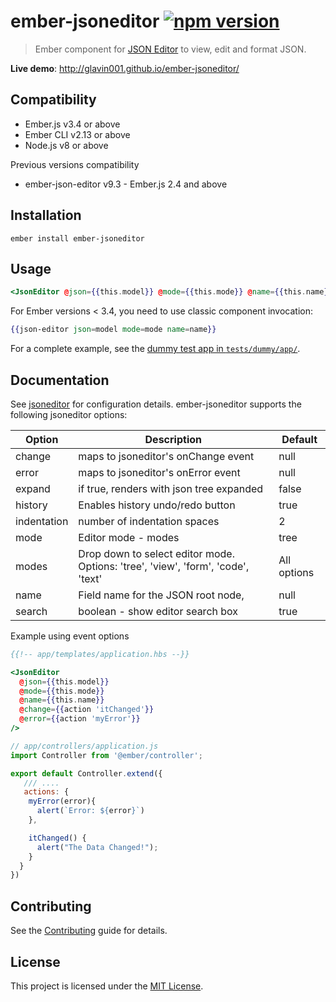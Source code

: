 ember-jsoneditor [![npm version](https://badge.fury.io/js/ember-jsoneditor.svg)](http://badge.fury.io/js/ember-jsoneditor)
==============================================================================



> Ember component for [JSON Editor](https://github.com/josdejong/jsoneditor/) to view, edit and format JSON.

**Live demo**: http://glavin001.github.io/ember-jsoneditor/


Compatibility
------------------------------------------------------------------------------

* Ember.js v3.4 or above
* Ember CLI v2.13 or above
* Node.js v8 or above

Previous versions compatibility
* ember-json-editor v9.3 - Ember.js 2.4 and above

Installation
------------------------------------------------------------------------------

```
ember install ember-jsoneditor
```


Usage
------------------------------------------------------------------------------

```handlebars
<JsonEditor @json={{this.model}} @mode={{this.mode}} @name={{this.name}} />
```

For Ember versions < 3.4, you need to use classic component invocation:

```handlebars
{{json-editor json=model mode=mode name=name}}
```

For a complete example, see the [dummy test app in `tests/dummy/app/`](https://github.com/Glavin001/ember-jsoneditor/tree/master/tests/dummy/app).

## Documentation

See [jsoneditor](https://github.com/josdejong/jsoneditor/blob/master/docs/api.md) for configuration details.  ember-jsoneditor supports the following jsoneditor options:


Option      | Description                                                                       | Default
------------|-----------------------------------------------------------------------------------|------------
change      | maps to jsoneditor's onChange event                                               | null
error       | maps to jsoneditor's onError event                                                | null
expand      | if true, renders with json tree expanded                                          | false
history     | Enables history undo/redo button                                                  | true
indentation | number of indentation spaces                                                      | 2
mode        | Editor mode - modes                                                               | tree
modes       | Drop down to select editor mode.  Options: 'tree', 'view', 'form', 'code', 'text' | All options
name        | Field name for the JSON root node,                                                | null
search      | boolean - show editor search box                                                  | true


Example using event options

```handlebars
{{!-- app/templates/application.hbs --}}

<JsonEditor 
  @json={{this.model}} 
  @mode={{this.mode}} 
  @name={{this.name}} 
  @change={{action 'itChanged'}} 
  @error={{action 'myError'}} 
/>
```

```javascript
// app/controllers/application.js
import Controller from '@ember/controller';

export default Controller.extend({
   /// ....
   actions: {
    myError(error){
      alert(`Error: ${error}`)
    },

    itChanged() {
      alert("The Data Changed!");
    }
  }
})
```



Contributing
------------------------------------------------------------------------------

See the [Contributing](CONTRIBUTING.md) guide for details.


License
------------------------------------------------------------------------------

This project is licensed under the [MIT License](LICENSE.md).
